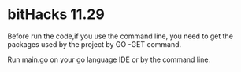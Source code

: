 # bitHacks 11.29

Before run the code,if you use the command line, you need to get the packages used by the project by GO -GET command.

Run main.go on your go language IDE or by the command line.
